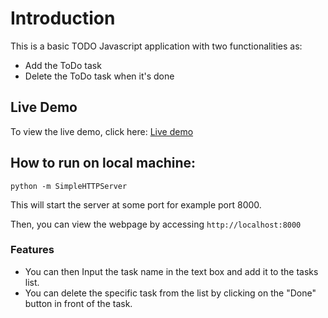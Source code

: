 # Introduction

This is a basic TODO Javascript application with two functionalities as:
- Add the ToDo task
- Delete the ToDo task when it's done

## Live Demo
To view the live demo, click here: [Live demo](https://puja-khirodkar.github.io/ToDoList/)

## How to run on local machine:
    python -m SimpleHTTPServer

This will start the server at some port for example port 8000.

Then,
you can view the webpage by accessing
`http://localhost:8000`

### Features
- You can then Input the task name in the text box and add it to the tasks list.
- You can delete the specific task from the list by clicking on the "Done" button in front of the task.
